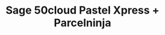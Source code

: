 ---
title: "Sage 50cloud Pastel Xpress + Parcelninja"
seoTitle: "Sage 50cloud Pastel Xpress Parcelninja Integration"
seoDescription: "Integrate Sage 50cloud Pastel Xpress with Parcelninja, and you'll be able to automate logistics, simplify the ordering process and save time - and money. Find out more about how a Sage 50cloud Pastel Xpress Parcelninja Integration can help your business."
lead: "Let Stock2Shop send fulfillment notifications to Parcelninja once orders are successfully raised in Sage 50cloud Pastel Xpress. Here’s how we can help you streamline your workflow."
type: "source-fulfillment"
source: "sage-50cloud-pastel-xpress"
fulfillment: "parcelninja"
image: "/images/sap-shopify.png"
imageAlt: source_name logo
tags: []
---